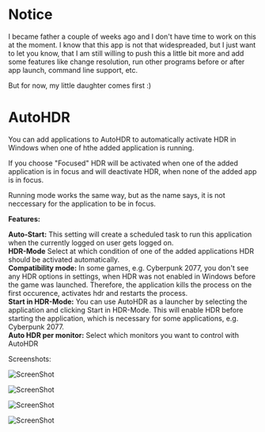 # Notice

I became father a couple of weeks ago and I don't have time to work on this at the moment.
I know that this app is not that widespreaded, but I just want to let you know, that I am still willing to push this a little bit more and add some features like change resolution, run other programs before or after app launch, command line support, etc.

But for now, my little daughter comes first :)

# AutoHDR
 
You can add applications to AutoHDR to automatically activate HDR in Windows when one of hthe added application is running.

If you choose "Focused" HDR will be activated when one of the added application is in focus and will deactivate HDR, when none of the added app is in focus.

Running mode works the same way, but as the name says, it is not neccessary for the application to be in focus.

**Features:**

**Auto-Start:** This setting will create a scheduled task to run this application when the currently logged on user gets logged on.  
**HDR-Mode** Select at which condition of one of the added applications HDR should be activated automatically.  
**Compatibility mode:** In some games, e.g. Cyberpunk 2077,  you don't see any HDR options in settings, when HDR was not enabled in Windows before the game was launched. Therefore, the application kills the process on the first occurence, activates hdr and restarts the process.  
**Start in HDR-Mode:** You can use AutoHDR as a launcher by selecting the application and clicking Start in HDR-Mode. This will enable HDR before starting the application, which is necessary for some applications, e.g. Cyberpunk 2077.  
**Auto HDR per monitor:** Select which monitors you want to control with AutoHDR

Screenshots:

![ScreenShot](https://raw.github.com/Codectory/AutoHDR/main/Screenshots/Status_1-6-0.png)

![ScreenShot](https://raw.github.com/Codectory/AutoHDR/main/Screenshots/Applications_1-6-0.png)

![ScreenShot](https://raw.github.com/Codectory/AutoHDR/main/Screenshots/Monitors_1-6-0.png)

![ScreenShot](https://raw.github.com/Codectory/AutoHDR/main/Screenshots/Settings_1-6-0.png)
